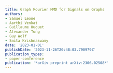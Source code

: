 ```yaml
---
title: Graph Fourier MMD for Signals on Graphs
authors:
- Samuel Leone
- Aarthi Venkat
- Guillaume Huguet
- Alexander Tong
- Guy Wolf
- Smita Krishnaswamy
date: '2023-01-01'
publishDate: '2023-11-26T20:48:03.790979Z'
publication_types:
- paper-conference
publication: '*arXiv preprint arXiv:2306.02508*'
---
```

